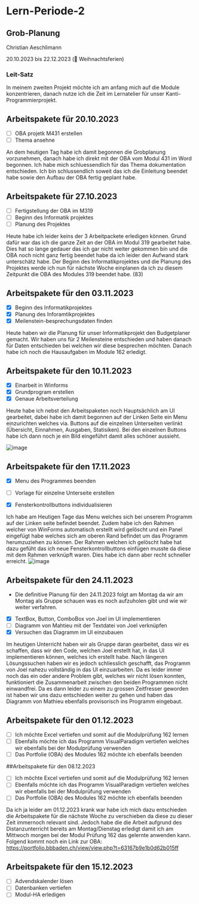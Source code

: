# Lern-Periode-2

## Grob-Planung
Christian Aeschlimann

20.10.2023 bis 22.12.2023 (🎄 Weihnachtsferien)

### Leit-Satz
In meinem zweiten Projekt möchte ich am anfang mich auf die Module konzentrieren, danach nutze ich die Zeit im Lernatelier für unser Kanti-Programmierprojekt.

## Arbeitspakete für 20.10.2023
- [ ] OBA projetk M431 erstellen
- [ ] Thema ansehne

An dem heutigen Tag habe ich damit begonnen die Grobplanung vorzunehmen, danach habe ich direkt mit der OBA vom Modul 431 im Word begonnen. Ich habe mich schluessendlich für das Thema dokumentation entschieden. Ich bin schlussendlich soweit das ich die Einleitung beendet habe sowie den Aufbau der OBA fertig geplant habe.

## Arbeitspakete für 27.10.2023
- [ ] Fertigstellung der OBA im M319
- [ ] Beginn des Informatik projektes
- [ ] Planung des Projektes

Heute habe ich leider keins der 3 Arbeitpackete erledigen können. Grund dafür war das ich die ganze Zeit an der OBA im Modul 319 gearbeitet habe. Dies hat so lange gedauer das ich gar nicht weiter gekommen bin und die OBA noch nicht ganz fertig beendet habe da ich leider den Aufwand stark unterschätz habe. Der Beginn des Informatikprojektes und die Planung des Projektes werde ich nun für nächste Woche einplanen da ich zu diesem Zeitpunkt die OBA des Modules 319 beendet habe. (83)


## Arbeitspakete für den 03.11.2023

-  [x] Beginn des Informatikprojektes
-  [x] Planung des Inforamtikprojektes
-  [x] Meilenstein-besprechungsdaten finden
       
Heute haben wir die Planung für unser Informatikprojekt den Budgetplaner gemacht. Wir haben uns für 2 Meilensteine entschieden und haben danach für Daten entschieden bei welchen wir diese besprechen möchten. Danach habe ich noch die Hausaufgaben im Module 162 erledigt.


## Arbeitspakete für den 10.11.2023

- [X] Einarbeit in Winforms
- [X] Grundprogram erstellen
- [X] Genaue Arbeitsverteilung

Heute habe ich nebst den Arbeitspaketen noch Hauptsächlich am UI gearbeitet, dabei habe ich damit begonnen auf der Linken Seite ein Menu einzurichten welches via. Buttons auf die einzelnen Unterseiten verlinkt (Übersicht, Einnahmen, Ausgaben, Statisiken). Bei den einzelnen Buttons habe ich dann noch je ein Bild eingeführt damit alles schöner aussieht.
 
![image](https://github.com/Entlino/Lern-Periode-2/assets/111046353/5825bd8a-8dca-481f-a7a2-7c67c7ccd76e)

## Arbeitspakete für den 17.11.2023

- [x] Menu des Programmes beenden
- [ ] Vorlage für einzelne Unterseite erstellen
- [x] Fensterkontrollbuttons individualisieren


Ich habe am Heutigen Tage das Menu welches sich bei unserem Programm auf der Linken seite befindet beendet. Zudem habe ich den Rahmen welcher von WinForms automatisch erstellt wird gelöscht und ein Panel eingefügt habe welches sich am oberen Rand befindet um das Programm herumzuziehen zu können. Der Rahmen welchen ich gelöscht habe hat dazu gefüht das ich neue Fensterkontrollbuttons einfügen musste da diese mit dem Rahmen verknüpft waren. Dies habe ich dann aber recht schneller erreicht.
![image](https://github.com/Entlino/Lern-Periode-2/assets/111046353/2d38ba30-5014-46a3-8d74-cb408d8da501)

## Arbeitspakete für den 24.11.2023 

- Die definitive Planung für den 24.11.2023 folgt am Montag da wir am Montag als Gruppe schauen was es noch aufzuholen gibt und wie wir weiter verfahren.

- [X] TextBox, Button, ComboBox von Joel im UI implementieren
- [ ] Diagramm von Mahtieu mit der Textdatei von Joel verknüpfen
- [X] Versuchen das Diagramm im UI einzubauen

Im heutigen Unterricht haben wir als Gruppe daran gearbeitet, dass wir es schaffen, dass wir den Code, welchen Joel erstellt hat, in das UI implementieren können, welches ich erstellt habe. Nach längeren Lösungssuchen haben wir es jedoch schliesslich geschafft, das Programm von Joel nahezu vollständig in das UI einzuarbeiten. Da es leider immer noch das ein oder andere Problem gibt, welches wir nicht lösen konnten, funktioniert die Zusammenarbeit zwischen den beiden Programmen nicht einwandfrei. Da es dann leider zu einem zu grossen Zeitfresser geworden ist haben wir uns dazu entschieden weiter zu gehen und haben das Diagramm von Mathieu ebenfalls provisorisch ins Programm eingebaut. 

## Arbeitspakete für den 01.12.2023

- [ ] Ich möchte Excel vertiefen und somit auf die Modulprüfung 162 lernen
- [ ] Ebenfalls möchte ich das Programm VisualParadigm vertiefen welches wir ebenfalls bei der Modulprüfung verwenden
- [ ] Das Portfolie (OBA) des Modules 162 möchte ich ebenfalls beenden

##Arbeitspakete für den 08.12.2023 

- [ ] Ich möchte Excel vertiefen und somit auf die Modulprüfung 162 lernen
- [ ] Ebenfalls möchte ich das Programm VisualParadigm vertiefen welches wir ebenfalls bei der Modulprüfung verwenden
- [ ] Das Portfolie (OBA) des Modules 162 möchte ich ebenfalls beenden

Da ich ja leider am 01.12.2023 krank war habe ich mich dazu entschieden die Arbeitspakete für die nächste Woche zu verschieben da diese zu dieser Zeit immernoch relevant sind. Jedoch habe die die Arbeit aufgrund des Distanzunterricht bereits am Montag/Dienstag erledigt damit ich am Mittwoch morgen bei der Modul Prüfung 162 das gelernte anwenden kann. Folgend kommt noch ein Link zur OBA: https://portfolio.bbbaden.ch/view/view.php?t=63167b9e1b0d62b015ff 


## Arbeitspakete für den 15.12.2023
- [ ] Advendskalender lösen
- [ ] Datenbanken vertiefen
- [ ] Modul-HA erledigen
